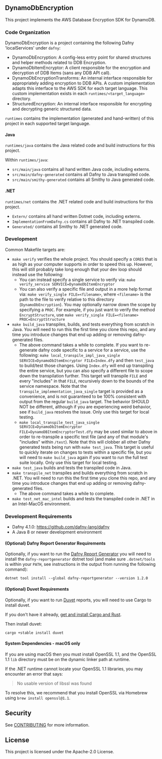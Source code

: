 ## DynamoDbEncryption

This project implements the AWS Database Encryption SDK for DynamoDB.

### Code Organization

DynamoDbEncryption is a project containing the following Dafny 'localServices' under `dafny`:

- DynamoDbEncryption: A config-less entry point for shared structures and helper methods related to DDB Encryption.
- DynamoDbItemEncryptor: A client responsible for the encryption and decryption of DDB Items (sans any DDB API call).
- DynamoDbEncryptionTransforms: An internal interface responsible for appropriately adding encryption to DDB APIs.
  A custom implementation adapts this interface to the AWS SDK for each target language.
  This custom implementation exists in each `runtimes/<target_language>` directory.
- StructuredEncryption: An internal interface responsible for encrypting and decrypting generic structured data.

`runtimes` contains the implementation (generated and hand-written) of this project in each supported target language.

#### Java

`runtimes/java` contains the Java related code and build instructions for this project.

Within `runtimes/java`:

- `src/main/java` contains all hand written Java code, including externs.
- `src/main/dafny-generated` contains all Dafny to Java transpiled code.
- `src/main/smithy-generated` contains all Smithy to Java generated code.

#### .NET

`runtimes/net` contains the .NET related code and build instructions for this project.

- `Extern/` contains all hand written Dotnet code, including externs.
- `ImplementationFromDafny.cs` contains all Dafny to .NET transpiled code.
- `Generated/` contains all Smithy to .NET generated code.

### Development

Common Makefile targets are:

- `make verify` verifies the whole project. You should specify a `CORES` that is as high as your
  computer supports in order to speed this up. However, this will still probably take long enough
  that your dev loop should instead use the following:
  - You can instead specify a single service to verify via: `make verify_service SERVICE=DynamoDbItemEncryptor`
  - You can also verify a specific file and output in a more help format via: `make verify_single FILE=<filename>`,
    where `<filename>` is the path to the file to verify relative to this directory (`DynamoDbEncryption`).
    You may optionally narrow down the scope by specifying a `PROC`. For example, if you just want to verify
    the method `EncryptStructure`, use `make verify_single FILE=<filename> PROC=EncryptStructure`
- `make build_java` transpiles, builds, and tests everything from scratch in Java.
  You will need to run this the first time you clone this repo, and any time you introduce changes
  that end up adding or removing dafny-generated files.
  - The above command takes a while to complete.
    If you want to re-generate dafny code specific to a service for a service, use the following:
    `make local_transpile_impl_java_single SERVICE=DynamoDbItemEncryptor FILE=Index.dfy`
    and then `test_java` to build/test those changes.
    Using `Index.dfy` will end up transpiling the entire service, but you can also specify a different
    file to scope down the transpilation further. This target will transpile `FILE` and every
    "includes" in that `FILE`, recursively down to the bounds of the service namespace.
    Note that the `transpile_implementation_java_single` target is provided as a convenience,
    and is not guaranteed to be 100% consistent with output from the regular `build_java` target.
    The behavior SHOULD NOT be different, although if you are experiencing
    weird behavior, see if `build_java` resolves the issue.
    Only use this target for local testing.
  - `make local_transpile_test_java_single SERVICE=DynamoDbItemEncryptor FILE=DynamoDBItemEncryptorTest.dfy`
    may be used similar to above in order to re-transpile a specific test file
    (and any of that module's "includes" within `/test`).
    Note that this will clobber all other Dafny generated tests being run
    with `make test_java`. This target is useful to quickly iterate on changes
    to tests within a specific file, but you will need to `make build_java`
    again if you want to run the full test suite locally.
    Only use this target for local testing.
- `make test_java` builds and tests the transpiled code in Java.
- `make transpile_net` transpiles and builds everything from scratch in .NET.
  You will need to run this the first time you clone this repo, and any time you introduce changes
  that end up adding or removing dafny-generated files.
  - The above command takes a while to complete.
- `make test_net_mac_intel` builds and tests the transpiled code in .NET in an Intel-MacOS environment.

### Development Requirements

- Dafny 4.1.0: https://github.com/dafny-lang/dafny
- A Java 8 or newer development environment

#### (Optional) Dafny Report Generator Requirements

Optionally, if you want to run the [Dafny Report Generator](#generate-dafny-report)
you will need to install the `dafny-reportgenerator` dotnet tool
(and make sure `.dotnet/tools` is within your `PATH`,
see instructions in the output from running the following command):

```
dotnet tool install --global dafny-reportgenerator --version 1.2.0
```

#### (Optional) Duvet Requirements

Optionally, if you want to run [Duvet](https://github.com/awslabs/duvet) reports,
you will need to use Cargo to install duvet.

If you don't have it already,
[get and install Cargo and Rust](https://doc.rust-lang.org/cargo/getting-started/installation.html).

Then install duvet:

```
cargo +stable install duvet
```

#### System Dependencies - macOS only

If you are using macOS then you must install OpenSSL 1.1,
and the OpenSSL 1.1 `lib` directory must be on the dynamic linker path at runtime.

If the .NET runtime cannot locate your OpenSSL 1.1 libraries,
you may encounter an error that says:

> No usable version of libssl was found

To resolve this,
we recommend that you install OpenSSL via Homebrew using `brew install openssl@1.1`.

## Security

See [CONTRIBUTING](CONTRIBUTING.md#security-issue-notifications) for more information.

## License

This project is licensed under the Apache-2.0 License.
